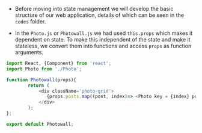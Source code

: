 - Before moving into state management we will develop the basic structure of our web application, details of which can be seen in the `codes` folder. 


- In the `Photo.js` or `Photowall.js` we had used `this.props` which makes it dependent on state. To make this independent of the state and make it stateless, we convert them into functions and access `props` as function arguments.

```js
import React, {Component} from 'react';
import Photo from './Photo';

function Photowall(props){
        return (
            <div className='photo-grid'>
               {props.posts.map((post, index)=> <Photo key = {index} post = {post}/>)}
            </div>
        );
};

export default Photowall;
```
